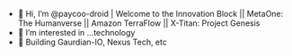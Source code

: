 - 👋 Hi, I’m @paycoo-droid | Welcome to the Innovation Block || MetaOne: The Humanverse || Amazon TerraFlow || X-Titan: Project Genesis
- 👀 I’m interested in ...technology
- 🌱 Building Gaurdian-IO, Nexus Tech, etc

<!---
paycoo-droid/paycoo-droid is a ✨ special ✨ repository because its `README.md` (this file) appears on your GitHub profile.
You can click the Preview link to take a look at your changes.
--->
